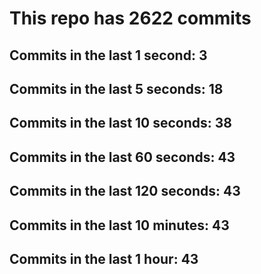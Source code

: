 # This repo has 2622 commits

## Commits in the last 1 second: 3
## Commits in the last 5 seconds: 18
## Commits in the last 10 seconds: 38
## Commits in the last 60 seconds: 43
## Commits in the last 120 seconds: 43
## Commits in the last 10 minutes: 43
## Commits in the last 1 hour: 43
